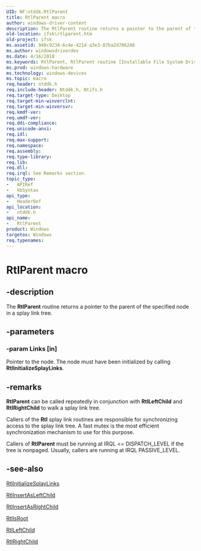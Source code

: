 ```yaml
---
UID: NF:ntddk.RtlParent
title: RtlParent macro
author: windows-driver-content
description: The RtlParent routine returns a pointer to the parent of the specified node in a splay link tree.
old-location: ifsk\rtlparent.htm
old-project: ifsk
ms.assetid: 940c9234-6c4e-421d-a3e3-87ba2d786248
ms.author: windowsdriverdev
ms.date: 4/16/2018
ms.keywords: RtlParent, RtlParent routine [Installable File System Drivers], ifsk.rtlparent, ntddk/RtlParent, rtlref_85e6ffbf-9d34-47f5-b5c2-1d57a1a57056.xml
ms.prod: windows-hardware
ms.technology: windows-devices
ms.topic: macro
req.header: ntddk.h
req.include-header: Ntddk.h, Ntifs.h
req.target-type: Desktop
req.target-min-winverclnt: 
req.target-min-winversvr: 
req.kmdf-ver: 
req.umdf-ver: 
req.ddi-compliance: 
req.unicode-ansi: 
req.idl: 
req.max-support: 
req.namespace: 
req.assembly: 
req.type-library: 
req.lib: 
req.dll: 
req.irql: See Remarks section.
topic_type:
-	APIRef
-	kbSyntax
api_type:
-	HeaderDef
api_location:
-	ntddk.h
api_name:
-	RtlParent
product: Windows
targetos: Windows
req.typenames: 
---
```


# RtlParent macro


## -description


The <b>RtlParent</b> routine returns a pointer to the parent of the specified node in a splay link tree. 


## -parameters




### -param Links [in]

Pointer to the node. The node must have been initialized by calling <b>RtlInitializeSplayLinks</b>.


## -remarks



<b>RtlParent</b> can be called repeatedly in conjunction with <b>RtlLeftChild</b> and <b>RtlRightChild</b> to walk a splay link tree. 

Callers of the <b>Rtl</b> splay link routines are responsible for synchronizing access to the splay link tree. A fast mutex is the most efficient synchronization mechanism to use for this purpose. 

Callers of <b>RtlParent</b> must be running at IRQL &lt;= DISPATCH_LEVEL if the tree is nonpaged. Usually, callers are running at IRQL PASSIVE_LEVEL. 




## -see-also




<a href="https://msdn.microsoft.com/library/windows/hardware/ff553010">RtlInitializeSplayLinks</a>



<a href="https://msdn.microsoft.com/library/windows/hardware/ff553017">RtlInsertAsLeftChild</a>



<a href="https://msdn.microsoft.com/library/windows/hardware/ff553022">RtlInsertAsRightChild</a>



<a href="https://msdn.microsoft.com/library/windows/hardware/ff553072">RtlIsRoot</a>



<a href="https://msdn.microsoft.com/library/windows/hardware/ff553080">RtlLeftChild</a>



<a href="https://msdn.microsoft.com/library/windows/hardware/ff553200">RtlRightChild</a>
 

 

